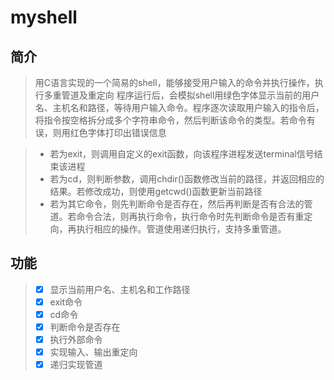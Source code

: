 # myshell

## 简介

>用C语言实现的一个简易的shell，能够接受用户输入的命令并执行操作，执行多重管道及重定向
程序运行后，会模拟shell用绿色字体显示当前的用户名、主机名和路径，等待用户输入命令。程序逐次读取用户输入的指令后，将指令按空格拆分成多个字符串命令，然后判断该命令的类型。若命令有误，则用红色字体打印出错误信息

>* 若为exit，则调用自定义的exit函数，向该程序进程发送terminal信号结束该进程
>* 若为cd，则判断参数，调用chdir()函数修改当前的路径，并返回相应的结果。若修改成功，则使用getcwd()函数更新当前路径
>* 若为其它命令，则先判断命令是否存在，然后再判断是否有合法的管道。若命令合法，则再执行命令，执行命令时先判断命令是否有重定向，再执行相应的操作。管道使用递归执行，支持多重管道。

## 功能

>- [x] 显示当前用户名、主机名和工作路径
>- [x] exit命令
>- [x] cd命令
>- [x] 判断命令是否存在
>- [x] 执行外部命令
>- [x] 实现输入、输出重定向
>- [x] 递归实现管道
